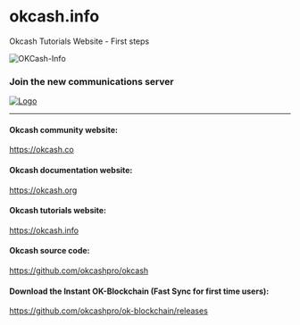 # okcash.info
Okcash Tutorials Website - First steps

![OKCash-Info](https://i.imgur.com/4NmSwaS.png)


### Join the new communications server
<a href="http://discord.io/cryptocurrency">
    <img alt="Logo" src="https://discordapp.com/api/guilds/213747404745211904/widget.png?style=banner2">
  </a>

-------------------

#### Okcash community website:
https://okcash.co

#### Okcash documentation website:
https://okcash.org

#### Okcash tutorials website:
https://okcash.info

#### Okcash source code:
https://github.com/okcashpro/okcash

#### Download the Instant OK-Blockchain (Fast Sync for first time users): 
https://github.com/okcashpro/ok-blockchain/releases
